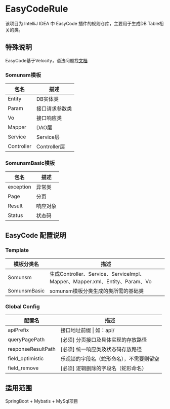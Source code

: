 # EasyCodeRule

该项目为 IntelliJ IDEA 中 EasyCode 插件的规则仓库，主要用于生成DB Table相关的类。

## 特殊说明

EasyCode基于Velocity，语法问题找[文档](https://velocity.apache.org/engine/devel/user-guide.html)

### Somunsm模板

| 包名         | 描述          |
|------------|-------------|
| Entity     | DB实体类       |
| Param      | 接口请求参数类     |
| Vo         | 接口响应类       |
| Mapper     | DAO层        |
| Service    | Service层    |
| Controller | Controller层 |

### SomunsmBasic模板

| 包名        | 描述   |
|-----------|------|
| exception | 异常类  |
| Page      | 分页   |
| Result    | 响应对象 |
| Status    | 状态码  |

## EasyCode 配置说明

### Template

| 模板分类名        | 描述                                                                 |
|--------------|--------------------------------------------------------------------|
| Somunsm      | 生成Controller、Service、ServiceImpl、Mapper、Mapper.xml、Entity、Param、Vo |
| SomunsmBasic | somunsm模板分类生成的类所需的基础类                                              |

### Global Config

| 配置名                | 描述                   |
|--------------------|----------------------|
| apiPrefix          | 接口地址前缀 \| 如：api/     |
| queryPagePath      | [必须] 分页接口及具体实现的存放路径  |
| responseResultPath | [必须] 统一响应类及状态码存放路径   |
| field_optimistic   | 乐观锁的字段名（蛇形命名），不需要则留空 |
| field_remove       | [必须] 逻辑删除的字段名（蛇形命名）  |

## 适用范围

SpringBoot + Mybatis + MySql项目